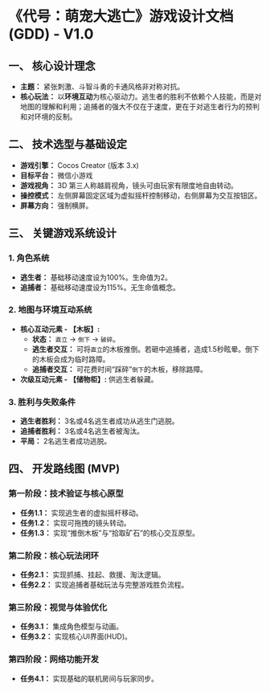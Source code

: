 # 《代号：萌宠大逃亡》游戏设计文档 (GDD) - V1.0

## 一、 核心设计理念
- **主题：** 紧张刺激、斗智斗勇的卡通风格非对称对抗。
- **核心玩法：** 以**环境互动**为核心驱动力。逃生者的胜利不依赖个人技能，而是对地图的理解和利用；追捕者的强大不仅在于速度，更在于对逃生者行为的预判和对环境的反制。

## 二、 技术选型与基础设定
- **游戏引擎：** Cocos Creator (版本 3.x)
- **目标平台：** 微信小游戏
- **游戏视角：** 3D 第三人称越肩视角，镜头可由玩家有限度地自由转动。
- **操控模式：** 左侧屏幕固定区域为虚拟摇杆控制移动，右侧屏幕为交互按钮区。
- **屏幕方向：** 强制横屏。

## 三、 关键游戏系统设计
### 1. 角色系统
- **逃生者：** 基础移动速度设为100%。生命值为2。
- **追捕者：** 基础移动速度设为115%。无生命值概念。

### 2. 地图与环境互动系统
- **核心互动元素 - 【木板】:**
    - **状态：** `直立` -> `倒下` -> `破碎`。
    - **逃生者交互：** 可将`直立`的木板推倒。若砸中追捕者，造成1.5秒眩晕。倒下的木板会成为临时路障。
    - **追捕者交互：** 可花费时间“踩碎”`倒下`的木板，移除路障。
- **次级互动元素 - 【储物柜】:** 供逃生者躲藏。

### 3. 胜利与失败条件
- **逃生者胜利：** 3名或4名逃生者成功从逃生门逃脱。
- **追捕者胜利：** 3名或4名逃生者被淘汰。
- **平局：** 2名逃生者成功逃脱。

## 四、 开发路线图 (MVP)
### 第一阶段：技术验证与核心原型
- **任务1.1：** 实现逃生者的虚拟摇杆移动。
- **任务1.2：** 实现可拖拽的镜头转动。
- **任务1.3：** 实现“推倒木板”与“拾取矿石”的核心交互原型。

### 第二阶段：核心玩法闭环
- **任务2.1：** 实现抓捕、挂起、救援、淘汰逻辑。
- **任务2.2：** 实现追捕者基础玩法与完整游戏胜负流程。

### 第三阶段：视觉与体验优化
- **任务3.1：** 集成角色模型与动画。
- **任务3.2：** 实现核心UI界面(HUD)。

### 第四阶段：网络功能开发
- **任务4.1：** 实现基础的联机房间与玩家同步。
